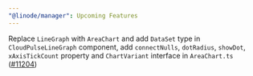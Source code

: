 ```yaml
---
"@linode/manager": Upcoming Features
---
```


Replace `LineGraph` with `AreaChart` and add `DataSet` type in `CloudPulseLineGraph` component, add `connectNulls`, `dotRadius`, `showDot`, `xAxisTickCount` property and `ChartVariant` interface in `AreaChart.ts` ([#11204](https://github.com/linode/manager/pull/11204))
